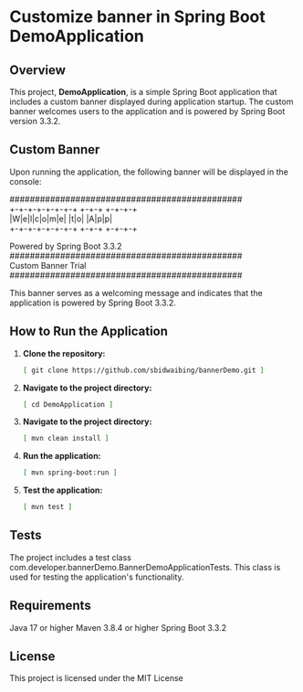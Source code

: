 # Customize banner in Spring Boot DemoApplication

## Overview
This project, **DemoApplication**, is a simple Spring Boot application that includes a custom banner displayed during application startup. The custom banner welcomes users to the application and is powered by Spring Boot version 3.3.2.

## Custom Banner
Upon running the application, the following banner will be displayed in the console:

##############################################<br>
+-+-+-+-+-+-+-+ +-+-+ +-+-+-+<br>
|W|e|l|c|o|m|e| |t|o| |A|p|p|<br>
+-+-+-+-+-+-+-+ +-+-+ +-+-+-+<br>

Powered by Spring Boot 3.3.2<br>
##############################################<br>
Custom Banner Trial<br>
##############################################<br>

This banner serves as a welcoming message and indicates that the application is powered by Spring Boot 3.3.2.

## How to Run the Application

1. **Clone the repository:**
   ```bash
   [ git clone https://github.com/sbidwaibing/bannerDemo.git ]

2. **Navigate to the project directory:**
   ```bash
   [ cd DemoApplication ]

3. **Navigate to the project directory:**
   ```bash
   [ mvn clean install ]

4. **Run the application:**
   ```bash
   [ mvn spring-boot:run ]

4. **Test the application:**
   ```bash
   [ mvn test ]

## Tests
The project includes a test class com.developer.bannerDemo.BannerDemoApplicationTests. This class is used for testing the application's functionality.

## Requirements
Java 17 or higher
Maven 3.8.4 or higher
Spring Boot 3.3.2

## License
This project is licensed under the MIT License
